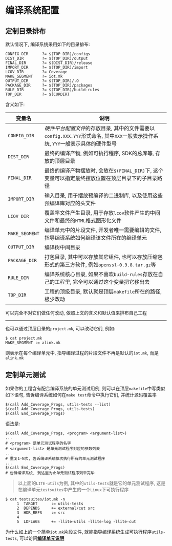 # 编译系统配置

## 定制目录排布

默认情况下, 编译系统采用如下的目录排布:

    CONFIG_DIR      ?= $(TOP_DIR)/configs
    DIST_DIR        ?= $(TOP_DIR)/output
    FINAL_DIR       ?= $(DIST_DIR)/release
    IMPORT_DIR      ?= $(TOP_DIR)/import
    LCOV_DIR        ?= Coverage
    MAKE_SEGMENT    ?= iot.mk
    OUTPUT_DIR      ?= $(TOP_DIR)/.O
    PACKAGE_DIR     ?= $(TOP_DIR)/packages
    RULE_DIR        ?= $(TOP_DIR)/build-rules
    TOP_DIR         ?= $(CURDIR)

含义如下:

| 变量名            | 说明                                      |
|-------------------|-------------------------------------------|
| `CONFIG_DIR`      | *硬件平台配置文件*的存放目录, 其中的文件需要以`config.XXX.YYY`形式命名, 其中`XXX`一般表示操作系统, `YYY`一般表示具体的硬件型号 |
| `DIST_DIR`        | 最终的编译产物, 例如可执行程序, SDK的总库等, 存放的顶层目录 |
| `FINAL_DIR`       | 最终的编译产物摆放时, 会放在`$(FINAL_DIR)`下, 这个变量可以指定最终摆放位置在顶层目录下的子目录路径 |
| `IMPORT_DIR`      | 输入目录, 用于摆放预编译的二进制库, 以及使用这些预编译库对应的头文件 |
| `LCOV_DIR`        | 覆盖率文件产生目录, 用于存放`lcov`软件产生的中间文件和最终的`HTML`格式图形化文件 |
| `MAKE_SEGMENT`    | 编译单元中的片段文件, 开发者唯一需要编辑的文件, 指导编译系统如何编译该文件所在的编译单元 |
| `OUTPUT_DIR`      | 编译树中间目录 |
| `PACKAGE_DIR`     | 打包目录, 其中可以存放其它组件, 也可以存放压缩包形式的第三方软件, 例如`openssl-0.9.8.tar.gz`等 |
| `RULE_DIR`        | 编译系统核心目录, 如果不喜欢`build-rules`存放在自己的工程里, 完全可以通过这个变量把它移出去 |
| `TOP_DIR`         | 工程的顶级目录, 默认就是顶层`makefile`所在的路径, 极少改动 |

可以完全不对它们做任何改动, 依照上文的含义和默认值来排布自己工程

---
也可以通过顶层目录的`project.mk`, 可以改动它们, 例如:

    $ cat project.mk
    MAKE_SEGMENT := alink.mk

则表示在每个编译单元中, 指导编译过程的片段文件不再是默认的`iot.mk`, 而是`alink.mk`

## 定制单元测试

如果你的工程含有配合编译系统的单元测试用例, 则可以在顶层`makefile`中写类似如下语句, 告诉编译系统如何在`make test`命令中执行它们, 并统计源码覆盖率

    $(call Add_Coverage_Progs, utils-tests --list)
    $(call Add_Coverage_Progs, utils-tests)
    $(call End_Coverage_Progs)

语法是:

    $(call Add_Coverage_Progs, <program> <argument-list>)
    ...
    # <program> 是单元测试程序的名字
    # <argument-list> 是单元测试程序对应的参数列表
    ...
    # 重复1-N次, 告诉编译系统依次执行所有的单元测试程序
    ...
    $(call End_Coverage_Progs)
    # 告诉编译系统, 到这里为止单元测试程序列举完毕

> 以上面的`LITE-utils`为例, 其中的`utils-tests`就是它的单元测试程序, 这是在编译单元`testsuites`中产生的一个`Linux`下可执行程序

    $ cat testsuites/iot.mk -n
         1  TARGET      := utils-tests
         2  DEPENDS     += external/cut src
         3  HDR_REFS    := src
         4
         5  LDFLAGS     += -llite-utils -llite-log -llite-cut

为什么如上的一个简单`iot.mk`片段文件, 就能指导编译系统生成可执行程序`utils-tests`, 可以访问[**编译单元说明**](https://code.aliyun.com/edward.yangx/public-docs/wikis/build/build-system-units)
